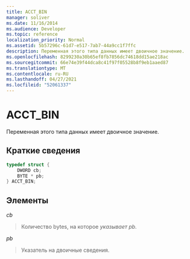 ```yaml
---
title: ACCT_BIN
manager: soliver
ms.date: 11/16/2014
ms.audience: Developer
ms.topic: reference
localization_priority: Normal
ms.assetid: 5b57296c-61d7-e517-7ab7-44a9cc1f7ffc
description: Переменная этого типа данных имеет двоичное значение.
ms.openlocfilehash: 8299230a30b65ef8fb7856dc74618dd15ae218ac
ms.sourcegitcommit: 66e74e39f44dca8c41f97f05528b8f9eb1aaed87
ms.translationtype: MT
ms.contentlocale: ru-RU
ms.lasthandoff: 04/27/2021
ms.locfileid: "52061337"
---
```

# <a name="acct_bin"></a>ACCT_BIN

Переменная этого типа данных имеет двоичное значение.
  
## <a name="quick-info"></a>Краткие сведения

```cpp
typedef struct { 
    DWORD cb; 
    BYTE * pb; 
} ACCT_BIN; 

```

## <a name="members"></a>Элементы

_cb_
  
> Количество bytes, на которое _указывает pb._ 
    
_pb_
  
> Указатель на двоичные сведения.
    

